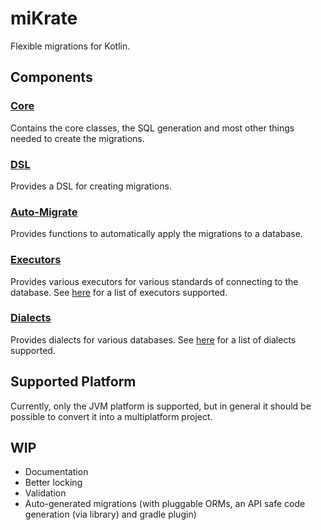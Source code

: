 # miKrate

Flexible migrations for Kotlin.

## Components

### [Core](./core)

Contains the core classes, the SQL generation and most other things needed to create the migrations.

### [DSL](./dsl)

Provides a DSL for creating migrations.

### [Auto-Migrate](./auto-migrate)

Provides functions to automatically apply the migrations to a database.

### [Executors](./executors)

Provides various executors for various standards of connecting to the database.
See [here](./executors/README.md#supported-executors) for a list of executors supported.

### [Dialects](./dialects)

Provides dialects for various databases. See [here](./dialects/README.md#supported-dialects) for a list of dialects
supported.

## Supported Platform

Currently, only the JVM platform is supported, but in general it should be possible to convert it into a multiplatform
project.

## WIP

- Documentation
- Better locking
- Validation
- Auto-generated migrations (with pluggable ORMs, an API safe code generation (via library) and gradle plugin)
